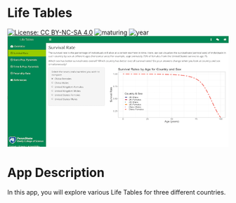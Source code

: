 # Life Tables

[![License: CC BY-NC-SA 4.0](https://img.shields.io/badge/License-CC%20BY--NC--SA%204.0-lightgrey.svg)](https://creativecommons.org/licenses/by-nc-sa/4.0/) 
![maturing](https://img.shields.io/badge/lifecycle-maturing-blue) 
![year](https://img.shields.io/badge/year-2021-lightgrey)
![App Screenshot](../docs/screenshot.png)

# App Description 
In this app, you will explore various Life Tables for three different countries.
